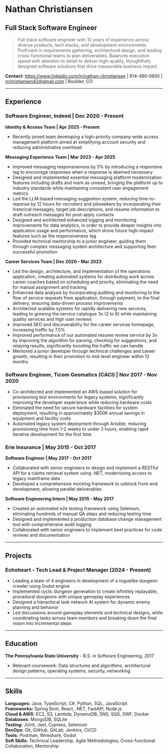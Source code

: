 # Nathan Christiansen
## Full Stack Software Engineer

> Full stack software engineer with 10 years of experience across diverse products, tech stacks, and development environments. Proficient in requirements gathering, architectural design, and leading cross-functional teams to plan deliverables. Balances execution speed with attention to detail to deliver high-quality, thoughtfully designed software solutions that drive measurable business impact.

**Contact:** https://www.linkedin.com/in/nathan-christiansen | 814-490-6855 | nchristiansen42@gmail.com | Boulder, CO

---

## Experience

### Software Engineer, Indeed | Dec 2020 - Present

**Identity & Access Team | Apr 2025 - Present**
* Recently joined team developing a high-priority company-wide access management platform aimed at simplifying account security and reducing administrative overhead

**Messaging Experience Team | Mar 2023 - Apr 2025**
* Improved messaging responsiveness by 5% by introducing a responsive tag to encourage responses when a response is deemed necessary
* Designed and implemented essential messaging platform modernization features including drafts and mark as unread, bringing the platform up to industry standards while maintaining consistent user engagement metrics
* Led the LLM-based messaging suggestion system, reducing time-to-reponse by 12 hours for recruiters and jobseekers by incorporating their historical messages, target job descriptions, and resume information to draft outreach messages for post-apply contacts
* Designed and architected enhanced logging and monitoring improvements for data analytics, in order to provide deeper insights into application usage and performance, which drove future high-impact features such as the responsiveness tag
* Provided technical mentorship to a junior engineer, guiding them through complex messaging system architecture and supporting their successful promotion

**Career Services Team | Dec 2020 - Mar 2023**
* Led the design, architecture, and implementation of the operations application, creating automated systems for distributing work across career coaches based on scheduling and priority, eliminating the need for manual assignment and tracking
* Enhanced data analysis by incorporating auditing and monitoring to the flow of service requests from application, through payment, to the final delivery, ensuring data-driven process improvements
* Architected scalable systems for rapidly delivering new services, leading to growing the service catalogue 3x (2 to 6) while maintaining quality services and high user reviews
* Improved SEO and discoverability for the career services homepage, increasing traffic by 7.5%
* Improved performance of our automated resume review service by 3x by improving the algorithm for parsing, checking for suggestions, and relaying results, significantly boosting the traffic we can handle
* Mentored a junior developer through technical challenges and career growth, resulting in their promotion to mid-level engineer within 12 months

### Software Engineer, Ticom Geomatics (CACI) | Nov 2017 - Nov 2020
* Co-architected and implemented an AWS-based solution for provisioning test environments for legacy systems, significantly improving the developer experience while reducing hardware costs
* Eliminated the need for secure hardware facilities for system deployment, resulting in approximately $300K annual savings in equipment and facility costs
* Automated legacy system deployment through Ansible, reducing provisioning time from 1-2 weeks to under 3 hours, enabling rapid iterative development for the first time

### Erie Insurance | May 2015 - Oct 2017

**Software Engineer | May 2017 - Oct 2017**
* Collaborated with senior engineers to design and implement a RESTful API for a claims retrieval system using .NET, modernizing access to legacy mainframe data
* Developed a comprehensive mocking framework to unblock front-end development, allowing parallel deliverables

**Software Engineering Intern | May 2015 - May 2017**
* Created an automated e2e testing framework using Selenium, eliminating hundreds of manual QA steps and reducing testing time
* Designed and implemented a production database change management tool with comprehensive audit logging
* Collaborated with senior engineers to implement best practices for code reviews and documentation

___

## Projects

### Echoheart - Tech Lead & Project Manager (2024 - Present)
* Leading a team of 4 engineers in development of a roguelike dungeon crawler using Godot engine
* Implemented cyclic dungeon generation to create infinitely replayable, procedural dungeons with unique gameplay experiences
* Designed a hierachical task network AI system for dynamic enemy planning and behavior
* Led discussions around gameplay elements and technical designs, while coordinating tasks across team members and breaking down the final vision into incremental steps

___

## Education

**The Pennsylvania State University** - B.S. in Software Engineering, 2017
* Relevant coursework: Data structures and algorithms, architectural design patterns, operating systems, security, networking

___

## Skills

**Languages:** Java, TypeScript, C#, Python, SQL, JavaScript  
**Frameworks:** Spring Boot, React, .NET, FastAPI, Node.js  
**Cloud & AWS:** EC2, S3, Lambda, DynamoDB, SNS, SQS, SWF, Docker  
**Databases:** MongoDB, SQLite  
**Testing:** JUnit, Jest, Cypress, Selenium  
**DevOps:** Git, GitHub, GitLab, Jenkins, CI/CD  
**Tools:** Postman, Wireshark, Godot  
**Soft Skills:** Technical Leadership, Agile Methodologies, Cross-functional Collaboration, Mentorship